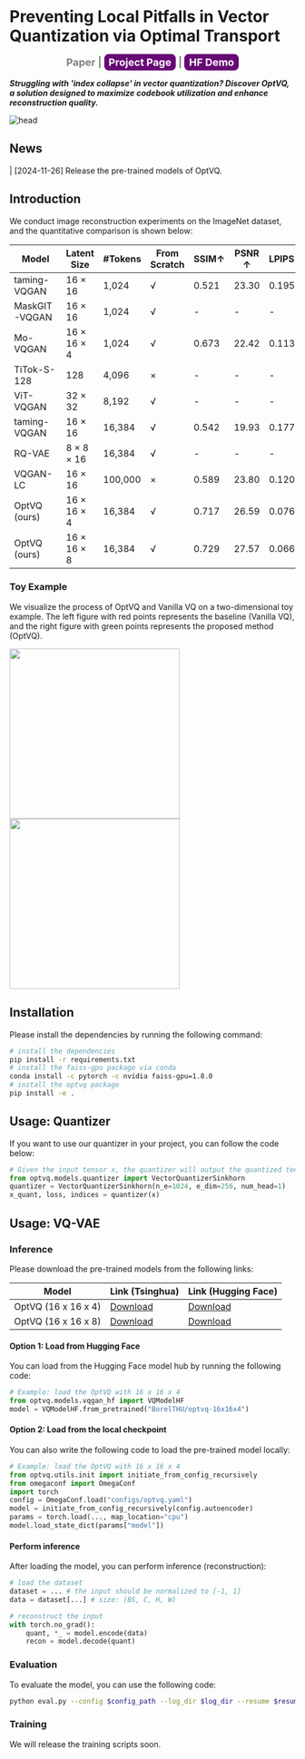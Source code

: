 # Preventing Local Pitfalls in Vector Quantization via Optimal Transport 

<p style="color: gray; font-size: 18px; font-weight: bold; text-align: center;">
  Paper | 
  <a href="https://boruizhang.site/OptVQ/" style="text-decoration: none; color: white; background-color: #660874; padding: 4px 8px; border-radius: 8px; border-bottom: none;" target="_blank">Project Page</a> |
  <a href="https://huggingface.co/spaces/BorelTHU/OptVQ" style="text-decoration: none; color: white; background-color: #660874; padding: 4px 8px; border-radius: 8px; border-bottom: none;" target="_blank">HF Demo</a>
</p>

***Struggling with 'index collapse' in vector quantization? Discover OptVQ, a solution designed to maximize codebook utilization and enhance reconstruction quality.***

![head](assets/head.png)

## News

| [2024-11-26] Release the pre-trained models of OptVQ.

## Introduction

We conduct image reconstruction experiments on the ImageNet dataset, and the quantitative comparison is shown below:

| Model | Latent Size | #Tokens | From Scratch | SSIM↑ | PSNR ↑ | LPIPS↓ | rFID↓ |
| - | - | - | - | - | - | - | - |
| taming-VQGAN | 16 × 16 | 1,024 | √ | 0.521 | 23.30 | 0.195 | 6.25 |
| MaskGIT-VQGAN | 16 × 16 | 1,024 | √ | - | - | - | 2.28 |
| Mo-VQGAN | 16 × 16 × 4 | 1,024 | √ | 0.673 | 22.42 | 0.113 | 1.12 |
| TiTok-S-128 | 128 | 4,096 | × | - | - | - | 1.71 |
| ViT-VQGAN | 32 × 32 | 8,192 | √ | - | - | - | 1.28 |
| taming-VQGAN | 16 × 16 | 16,384 | √ | 0.542 | 19.93 | 0.177 | 3.64 |
| RQ-VAE | 8 × 8 × 16 | 16,384 | √ | - | - | - | 1.83 |
| VQGAN-LC | 16 × 16 | 100,000 | × | 0.589 | 23.80 | 0.120 | 2.62 |
| OptVQ (ours) | 16 × 16 × 4 | 16,384 | √ | 0.717 | 26.59 | 0.076 | 1.00 |
| OptVQ (ours) | 16 × 16 × 8 | 16,384 | √ | 0.729 | 27.57 | 0.066 | 0.91 |

### Toy Example

We visualize the process of OptVQ and Vanilla VQ on a two-dimensional toy example.
The left figure with red points represents the baseline (Vanilla VQ), and the right figure with green points represents the proposed method (OptVQ).
<p float="left">
  <img src="assets/base.gif" width="300" />
  <img src="assets/sink.gif" width="300" />
</p>

## Installation

Please install the dependencies by running the following command:
```bash
# install the dependencies
pip install -r requirements.txt
# install the faiss-gpu package via conda
conda install -c pytorch -c nvidia faiss-gpu=1.8.0
# install the optvq package
pip install -e .
```

## Usage: Quantizer

If you want to use our quantizer in your project, you can follow the code below:
```python
# Given the input tensor x, the quantizer will output the quantized tensor x_quant, the loss, and the indices.
from optvq.models.quantizer import VectorQuantizerSinkhorn
quantizer = VectorQuantizerSinkhorn(n_e=1024, e_dim=256, num_head=1)
x_quant, loss, indices = quantizer(x)
```

## Usage: VQ-VAE

### Inference

Please download the pre-trained models from the following links:

| Model | Link (Tsinghua) | Link (Hugging Face) |
| - | - | - |
| OptVQ (16 x 16 x 4) | [Download](https://cloud.tsinghua.edu.cn/d/91befd96f06a4a83bb03/) | [Download](https://huggingface.co/BorelTHU/optvq-16x16x4) |
| OptVQ (16 x 16 x 8) | [Download](https://cloud.tsinghua.edu.cn/d/309a55529e1f4f42a8d2/) | [Download](https://huggingface.co/BorelTHU/optvq-16x16x8) |

#### Option 1: Load from Hugging Face

You can load from the Hugging Face model hub by running the following code:
```python
# Example: load the OptVQ with 16 x 16 x 4
from optvq.models.vqgan_hf import VQModelHF
model = VQModelHF.from_pretrained("BorelTHU/optvq-16x16x4")
```

#### Option 2: Load from the local checkpoint

You can also write the following code to load the pre-trained model locally:
```python
# Example: load the OptVQ with 16 x 16 x 4
from optvq.utils.init import initiate_from_config_recursively
from omegaconf import OmegaConf
import torch
config = OmegaConf.load("configs/optvq.yaml")
model = initiate_from_config_recursively(config.autoencoder)
params = torch.load(..., map_location="cpu")
model.load_state_dict(params["model"])
```

#### Perform inference

After loading the model, you can perform inference (reconstruction):

```python
# load the dataset
dataset = ... # the input should be normalized to [-1, 1]
data = dataset[...] # size: (BS, C, H, W)

# reconstruct the input
with torch.no_grad():
    quant, *_ = model.encode(data)
    recon = model.decode(quant)
```

### Evaluation

To evaluate the model, you can use the following code:
```bash
python eval.py --config $config_path --log_dir $log_dir --resume $resume --is_distributed
```

### Training

We will release the training scripts soon.

<!-- ## Citation

If you find this work useful, please consider citing it.

```bibtex
xxx
``` -->